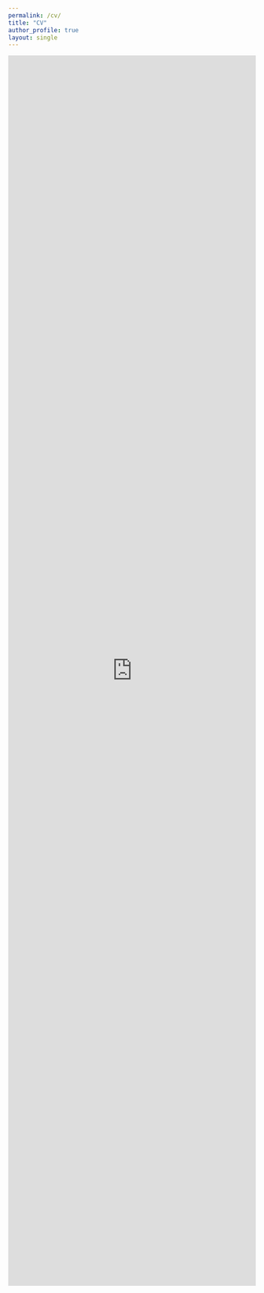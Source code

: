 ```yaml
---
permalink: /cv/
title: "CV"
author_profile: true
layout: single
---
```



 <iframe src="https://chestnutjay.github.io/ChathuriAcademicCV/cv.html" style="height:2500px;width:100%;border:none;" scrolling="no" title="Chathuri Jayaweera CV"></iframe> 